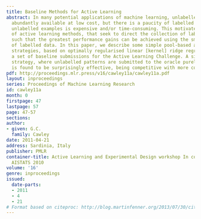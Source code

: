 ```yaml
---
title: Baseline Methods for Active Learning
abstract: In many potential applications of machine learning, unlabelled data are
  abundantly available at low cost, but there is a paucity of labelled data, and labeling
  unlabelled examples is expensive and/or time-consuming. This motivates the development
  of active learning methods, that seek to direct the collection of labelled examples
  such that the greatest performance gains can be achieved using the smallest quantity
  of labelled data. In this paper, we describe some simple pool-based active learning
  strategies, based on optimally regularised linear [kernel] ridge regression, providing
  a set of baseline submissions for the Active Learning Challenge. A simple random
  strategy, where unlabelled patterns are submitted to the oracle purely at random,
  is found to be surprisingly effective, being competitive with more complex approaches.
pdf: http://proceedings.mlr.press/v16/cawley11a/cawley11a.pdf
layout: inproceedings
series: Proceedings of Machine Learning Research
id: cawley11a
month: 0
firstpage: 47
lastpage: 57
page: 47-57
sections: 
author:
- given: G.C.
  family: Cawley
date: 2011-04-21
address: Sardinia, Italy
publisher: PMLR
container-title: Active Learning and Experimental Design workshop In conjunction with
  AISTATS 2010
volume: '16'
genre: inproceedings
issued:
  date-parts:
  - 2011
  - 4
  - 21
# Format based on citeproc: http://blog.martinfenner.org/2013/07/30/citeproc-yaml-for-bibliographies/
---
```

